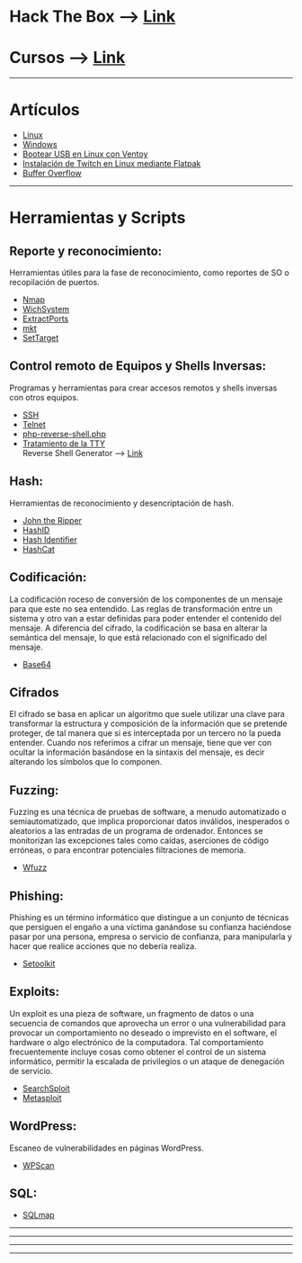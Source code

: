 
# Hack The Box --> [Link](./Web/HTB.html)  
  
# Cursos --> [Link](./Web/Cursos.html)

---

# Artículos  

* [Linux](./Web/Linux/Linux.html)
* [Windows](./Web/Windows/Windows.html)
* [Bootear USB en Linux con Ventoy](./Web/Linux/Programas_para_Linux/Ventoy.html)
* [Instalación de Twitch en Linux mediante Flatpak](./Web/Linux/GnomeTwitch.html)
* [Buffer Overflow](./Web/Articulos/BufferOverflow.html)    
  
---    

# Herramientas y Scripts 

## Reporte y reconocimiento:
Herramientas útiles para la fase de reconocimiento, como reportes de SO o recopilación de puertos.

* [Nmap](../Web/Herramientas_y_Scripts/Nmap.html)     
* [WichSystem](./Web/Herramientas_y_Scripts/WichSystem.html)    
* [ExtractPorts](./Web/Herramientas_y_Scripts/ExtractPorts.html)    
* [mkt](./Web/Herramientas_y_Scripts/mkt.html)       
* [SetTarget](./Web/Linux/ZSH/Settarget.html)  

## Control remoto de Equipos y Shells Inversas:
Programas y herramientas para crear accesos remotos y shells inversas con otros equipos.

* [SSH](./Web/Articulos/SSH.html)  
* [Telnet](./Web/Articulos/Telnet.html)  
* [php-reverse-shell.php](./Web/Herramientas_y_Scripts/php-reverse-shell.html)  
* [Tratamiento de la TTY](./Web/Articulos/tratamientoTTY.html)  
Reverse Shell Generator -->  [Link](https://www.revshells.com/) 

## Hash:
Herramientas de reconocimiento y desencriptación de hash.

* [John the Ripper](./Web/Herramientas_y_Scripts/john_the_ripper.html)    
* [HashID](./Web/Herramientas_y_Scripts/HashId.html)    
* [Hash Identifier](./Web/Herramientas_y_Scripts/Hash-Identifier.html)    
* [HashCat](./Web/Herramientas_y_Scripts/HashCat.html)

## Codificación:
La codificación roceso de conversión de los componentes de un mensaje para que este no sea entendido. Las reglas de transformación entre un sistema y otro van a estar
definidas para poder entender el contenido del mensaje. A diferencia del cifrado, la codificación se basa en alterar la semántica del mensaje, lo que está relacionado
con el significado del mensaje.

* [Base64](./Web/Articulos/base64.html)

## Cifrados
El cifrado se basa en aplicar un algoritmo que suele utilizar una clave para transformar la estructura y composición de la información que se pretende proteger, de tal 
manera que si es interceptada por un tercero no la pueda entender. Cuando nos referimos a cifrar un mensaje, tiene que ver con ocultar la información basándose en la
sintaxis del mensaje, es decir alterando los símbolos que lo componen.

## Fuzzing:
Fuzzing es una técnica de pruebas de software, a menudo automatizado o semiautomatizado, que implica proporcionar datos inválidos, inesperados o
aleatorios a las entradas de un programa de ordenador. Entonces se monitorizan las excepciones tales como caídas, aserciones de código erróneas, o
para encontrar potenciales filtraciones de memoria.

* [Wfuzz](./Web/Herramientas_y_Scripts/Wfuzz.html)

## Phishing:
Phishing es un término informático que distingue a un conjunto de técnicas que persiguen el engaño a una víctima ganándose su confianza haciéndose
pasar por una persona, empresa o servicio de confianza, para manipularla y hacer que realice acciones que no debería realiza.

* [Setoolkit](./Web/Herramientas_y_Scripts/Setoolkit.html)

## Exploits:

Un exploit es una pieza de software, un fragmento de datos o una secuencia de comandos que aprovecha un error o una vulnerabilidad para provocar
un comportamiento no deseado o imprevisto en el software, el hardware o algo electrónico de la computadora. Tal comportamiento frecuentemente
incluye cosas como obtener el control de un sistema informático, permitir la escalada de privilegios o un ataque de denegación de servicio.

* [SearchSploit](./Web/Herramientas_y_Scripts/searchSploit.html)  
* [Metasploit](./Web/Herramientas_y_Scripts/Metasploit.html)

## WordPress:
Escaneo de vulnerabilidades en páginas WordPress.

* [WPScan](./Web/Herramientas_y_Scripts/WPScan.html)

## SQL: 

* [SQLmap](./Web/Herramientas_y_Scripts/SQLmap.html)

---
---
  
    
<html lang="en">
<head>
  
</head>
<body>

<script src="https://utteranc.es/client.js"
    repo="F1r0x/gestion-comentarios"
    issue-term="pathname"
    theme="github-light"
    crossorigin="anonymous"
    async>
</script>
          
    
  </body>
</html>
  
  
---
---
